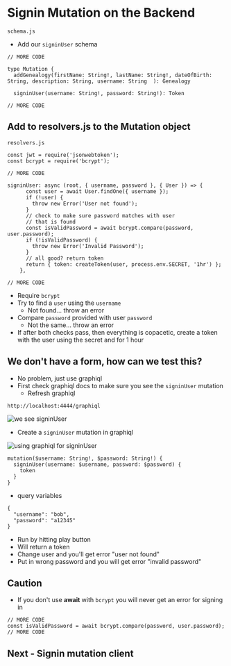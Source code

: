 # Signin Mutation on the Backend
`schema.js`

* Add our `signinUser` schema

```
// MORE CODE

type Mutation {
  addGenealogy(firstName: String!, lastName: String!, dateOfBirth: String, description: String, username: String  ): Genealogy

  signinUser(username: String!, password: String!): Token

// MORE CODE
```

## Add to resolvers.js to the Mutation object
`resolvers.js`

```
const jwt = require('jsonwebtoken');
const bcrypt = require('bcrypt');

// MORE CODE

signinUser: async (root, { username, password }, { User }) => {
      const user = await User.findOne({ username });
      if (!user) {
        throw new Error('User not found');
      }
      // check to make sure password matches with user
      // that is found
      const isValidPassword = await bcrypt.compare(password, user.password);
      if (!isValidPassword) {
        throw new Error('Invalid Password');
      }
      // all good? return token
      return { token: createToken(user, process.env.SECRET, '1hr') };
    },

// MORE CODE
```

* Require `bcrypt`
* Try to find a `user` using the `username`
    - Not found... throw an error
* Compare `password` provided with user `password`
    - Not the same... throw an error
* If after both checks pass, then everything is copacetic, create a token with the user using the secret and for 1 hour

## We don't have a form, how can we test this?
* No problem, just use graphiql
* First check graphiql docs to make sure you see the `signinUser` mutation
    - Refresh graphiql

`http://localhost:4444/graphiql`

![we see signinUser](https://i.imgur.com/yM6NGB7.png)

* Create a `signinUser` mutation in graphiql

![using graphiql for signinUser](https://i.imgur.com/KzNqGFu.png)

```
mutation($username: String!, $password: String!) {
  signinUser(username: $username, password: $password) {
    token
  }
}
```

* query variables

```
{
  "username": "bob",
  "password": "a12345"
}
```

* Run by hitting play button
* Will return a token
* Change user and you'll get error "user not found"
* Put in wrong password and you will get error "invalid password"

## Caution
* If you don't use **await** with `bcrypt` you will never get an error for signing in

```
// MORE CODE
const isValidPassword = await bcrypt.compare(password, user.password);
// MORE CODE
```

## Next - Signin mutation client
